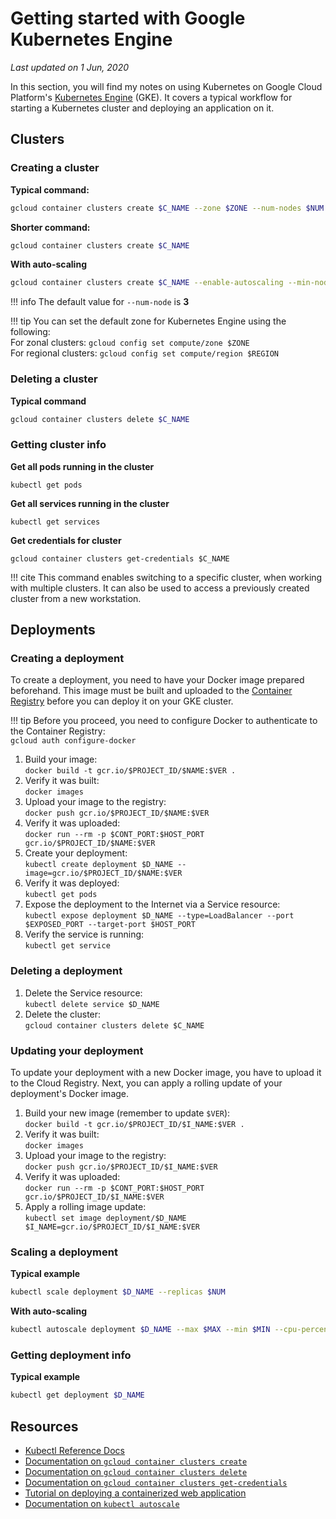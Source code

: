 # Getting started with Google Kubernetes Engine

_Last updated on 1 Jun, 2020_

In this section, you will find my notes on using Kubernetes on Google Cloud Platform's [Kubernetes Engine](https://cloud.google.com/kubernetes-engine) (GKE). It covers a typical workflow for starting a Kubernetes cluster and deploying an application on it.

## Clusters

### Creating a cluster

**Typical command:**

``` bash
gcloud container clusters create $C_NAME --zone $ZONE --num-nodes $NUM
```

**Shorter command:**

``` bash
gcloud container clusters create $C_NAME
```

**With auto-scaling**

``` bash
gcloud container clusters create $C_NAME --enable-autoscaling --min-nodes $MIN --max-nodes $MAX
```

!!! info
    The default value for `--num-node` is **3**

!!! tip
    You can set the default zone for Kubernetes Engine using the following:  
    For zonal clusters: `gcloud config set compute/zone $ZONE`  
    For regional clusters: `gcloud config set compute/region $REGION`

### Deleting a cluster

**Typical command**

``` bash
gcloud container clusters delete $C_NAME
```

### Getting cluster info

**Get all pods running in the cluster**

```
kubectl get pods
```

**Get all services running in the cluster**

```
kubectl get services
```

**Get credentials for cluster**

```
gcloud container clusters get-credentials $C_NAME
```

!!! cite
    This command enables switching to a specific cluster, when working with multiple clusters. It can also be used to access a previously created cluster from a new workstation.

## Deployments

### Creating a deployment

To create a deployment, you need to have your Docker image prepared beforehand. This image must be built and uploaded to the [Container Registry](https://cloud.google.com/container-registry) before you can deploy it on your GKE cluster.

!!! tip
    Before you proceed, you need to configure Docker to authenticate to the Container Registry:     
    `gcloud auth configure-docker`

1. Build your image:  
  `docker build -t gcr.io/$PROJECT_ID/$NAME:$VER .`
2. Verify it was built:  
  `docker images`
3. Upload your image to the registry:  
  `docker push gcr.io/$PROJECT_ID/$NAME:$VER`
4. Verify it was uploaded:  
  `docker run --rm -p $CONT_PORT:$HOST_PORT gcr.io/$PROJECT_ID/$NAME:$VER`
5. Create your deployment:  
  `kubectl create deployment $D_NAME --image=gcr.io/$PROJECT_ID/$NAME:$VER`
6. Verify it was deployed:  
  `kubectl get pods`
7. Expose the deployment to the Internet via a Service resource:  
  `kubectl expose deployment $D_NAME --type=LoadBalancer --port $EXPOSED_PORT --target-port $HOST_PORT`
8. Verify the service is running:  
  `kubectl get service`

### Deleting a deployment

1. Delete the Service resource:  
  `kubectl delete service $D_NAME`
2. Delete the cluster:  
  `gcloud container clusters delete $C_NAME`

### Updating your deployment

To update your deployment with a new Docker image, you have to upload it to the Cloud Registry. Next, you can apply a rolling update of your deployment's Docker image.

1. Build your new image (remember to update `$VER`):  
  `docker build -t gcr.io/$PROJECT_ID/$I_NAME:$VER .`
2. Verify it was built:  
  `docker images`
3. Upload your image to the registry:  
  `docker push gcr.io/$PROJECT_ID/$I_NAME:$VER`
4. Verify it was uploaded:  
  `docker run --rm -p $CONT_PORT:$HOST_PORT gcr.io/$PROJECT_ID/$I_NAME:$VER`
5. Apply a rolling image update:  
  `kubectl set image deployment/$D_NAME $I_NAME=gcr.io/$PROJECT_ID/$I_NAME:$VER`

### Scaling a deployment

**Typical example**

``` bash
kubectl scale deployment $D_NAME --replicas $NUM
```

**With auto-scaling**

``` bash
kubectl autoscale deployment $D_NAME --max $MAX --min $MIN --cpu-percent $PERCENT
```

### Getting deployment info

**Typical example**

``` bash
kubectl get deployment $D_NAME
```

## Resources

- [Kubectl Reference Docs](https://kubernetes.io/docs/reference/generated/kubectl/kubectl-commands)
- [Documentation on `gcloud container clusters create`](https://cloud.google.com/sdk/gcloud/reference/container/clusters/create)
- [Documentation on `gcloud container clusters delete`](https://cloud.google.com/kubernetes-engine/docs/how-to/deleting-a-cluster)
- [Documentation on `gcloud container clusters get-credentials`](https://cloud.google.com/sdk/gcloud/reference/container/clusters/get-credentials)
- [Tutorial on deploying a containerized web application](https://cloud.google.com/kubernetes-engine/docs/tutorials/hello-app)
- [Documentation on `kubectl autoscale`](https://cloud.google.com/kubernetes-engine/docs/how-to/scaling-apps#autoscaling-deployments)